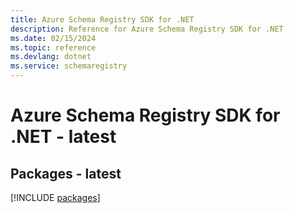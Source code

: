```yaml
---
title: Azure Schema Registry SDK for .NET
description: Reference for Azure Schema Registry SDK for .NET
ms.date: 02/15/2024
ms.topic: reference
ms.devlang: dotnet
ms.service: schemaregistry
---
```

# Azure Schema Registry SDK for .NET - latest
## Packages - latest
[!INCLUDE [packages](schema-registry-index.md)]
